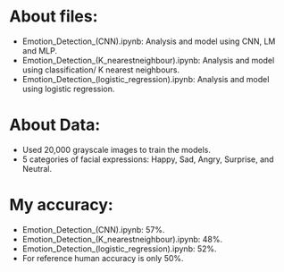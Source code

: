 # About files:
- Emotion_Detection_(CNN).ipynb: Analysis and model using CNN, LM and MLP.
- Emotion_Detection_(K_nearestneighbour).ipynb: Analysis and model using classification/ K nearest neighbours.
- Emotion_Detection_(logistic_regression).ipynb: Analysis and model using logistic regression.

# About Data:
- Used 20,000 grayscale images to train the models.
- 5 categories of facial expressions: Happy, Sad, Angry, Surprise, and Neutral.

# My accuracy:
- Emotion_Detection_(CNN).ipynb: 57%.
- Emotion_Detection_(K_nearestneighbour).ipynb: 48%.
- Emotion_Detection_(logistic_regression).ipynb: 52%.
- For reference human accuracy is only 50%.
